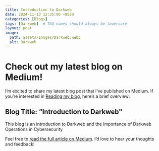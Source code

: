 ```yaml
---
title: Introduction to Darkweb
date: 2024-11-13 12:35:00 +0530
categories: [Blogs]
tags: [Darkweb]  # TAG names should always be lowercase
layout: post
image:
  path: assets/Images/Darkweb.webp
  alt: Darkweb
---
```


# Check out my latest blog on Medium! 

I’m excited to share my latest blog post that I’ve published on Medium. If you’re interested in [Reading my blog](https://medium.com/@xUr00U/introduction-to-darkweb-299a791e0d16), here’s a brief overview:

## Blog Title: “Introduction to Darkweb"

This blog is an introduction to Darkweb and the Importance of Darkweb Operations in Cybersecurity

Feel free to [read the full article on Medium](https://medium.com/@xUr00U/introduction-to-darkweb-299a791e0d16). I’d love to hear your thoughts and feedback!
